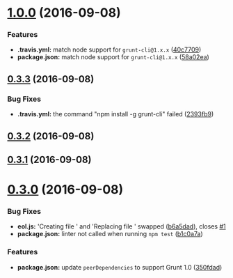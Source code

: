 <a name="1.0.0"></a>
# [1.0.0](https://github.com/psyrendust/grunt-eol/compare/v0.3.3...v1.0.0) (2016-09-08)


### Features

* **.travis.yml:** match node support for `grunt-cli@1.x.x` ([40c7709](https://github.com/psyrendust/grunt-eol/commit/40c7709))
* **package.json:** match node support for `grunt-cli@1.x.x` ([58a02ea](https://github.com/psyrendust/grunt-eol/commit/58a02ea))



<a name="0.3.3"></a>
## [0.3.3](https://github.com/psyrendust/grunt-eol/compare/v0.3.2...v0.3.3) (2016-09-08)


### Bug Fixes

* **.travis.yml:** the command "npm install -g grunt-cli" failed ([2393fb9](https://github.com/psyrendust/grunt-eol/commit/2393fb9))



<a name="0.3.2"></a>
## [0.3.2](https://github.com/psyrendust/grunt-eol/compare/v0.3.1...v0.3.2) (2016-09-08)



<a name="0.3.1"></a>
## [0.3.1](https://github.com/psyrendust/grunt-eol/compare/v0.3.0...v0.3.1) (2016-09-08)



<a name="0.3.0"></a>
# [0.3.0](https://github.com/psyrendust/grunt-eol/compare/0.2.0...v0.3.0) (2016-09-08)


### Bug Fixes

* **eol.js:** 'Creating file ' and 'Replacing file ' swapped ([b6a5dad](https://github.com/psyrendust/grunt-eol/commit/b6a5dad)), closes [#1](https://github.com/psyrendust/grunt-eol/issues/1)
* **package.json:** linter not called when running `npm test` ([b1c0a7a](https://github.com/psyrendust/grunt-eol/commit/b1c0a7a))


### Features

* **package.json:** update `peerDependencies` to support Grunt 1.0 ([350fdad](https://github.com/psyrendust/grunt-eol/commit/350fdad))



